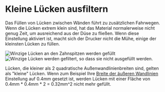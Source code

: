 Kleine Lücken ausfiltern
====
Das Füllen von Lücken zwischen Wänden führt zu zusätzlichen Fahrwegen. Wenn die Lücken extrem klein sind, hat das Material normalerweise nicht genug Zeit, um ausreichend aus der Düse zu fließen. Wenn diese Einstellung aktiviert ist, macht sich der Drucker nicht die Mühe, einige der kleinsten Lücken zu füllen.
<!--screenshot {
"image_path": "filter_out_tiny_gaps_disabled.png",
"models": [
    {
        "script": "gear_hollow.scad",
        "scad_params": ["radius=10", "teeth_depth=1.5", "teeth=50"]
    }
],
"settings": {"filter_out_tiny_gaps": false},
"camera_position": [0, 0, 80],
"colours": 64
}-->
<!--screenshot {
"image_path": "filter_out_tiny_gaps_enabled.png",
"models": [
    {
        "script": "gear_hollow.scad",
        "scad_params": ["radius=10", "teeth_depth=1.5", "teeth=50"]
    }
],
"settings": {"filter_out_tiny_gaps": true},
"camera_position": [0, 0, 80],
"colours": 64
}-->
![Winzige Lücken an den Zahnspitzen werden gefüllt](../../../articles/images/filter_out_tiny_gaps_disabled.png)
![Winzige Lücken werden gefiltert, so dass sie nicht ausgefüllt werden.](../../../articles/images/filter_out_tiny_gaps_enabled.png)

Lücken, die kleiner als 2 quadratische Außenwandlinienbreiten sind, gelten als "kleine" Lücken. Wenn zum Beispiel Ihre [Breite der äußeren Wandlinien](../resolution/wall_line_width_0.md) Einstellung auf 0.4mm gesetzt ist, werden Lücken mit einer Fläche von 0.4mm * 0.4mm * 2 = 0.32mm^2 nicht mehr gefüllt.